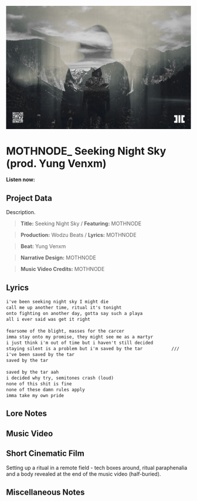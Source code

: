![](cover-theme.png)

# MOTHNODE_ Seeking Night Sky (prod. Yung Venxm)

**Listen now:** 

## Project Data

Description.

> **Title:** Seeking Night Sky / **Featuring:** MOTHNODE

> **Production:** Wodzu Beats / **Lyrics:** MOTHNODE

> **Beat:** Yung Venxm

> **Narrative Design:** MOTHNODE

> **Music Video Credits:** MOTHNODE


## Lyrics

```
i've been seeking night sky I might die 
call me up another time, ritual it's tonight 
onto fighting on another day, gotta say such a playa
all i ever said was get it right

fearsome of the blight, masses for the carcer
imma stay onto my promise, they might see me as a martyr
i just think i'm out of time but i haven't still decided
staying silent is a problem but i'm saved by the tar           /// i've been saved by the tar
saved by the tar

saved by the tar aah
i decided why try, semitones crash (loud)
none of this shit is fine
none of these damn rules apply
imma take my own pride

```

## Lore Notes

## Music Video

## Short Cinematic Film

Setting up a ritual in a remote field - tech boxes around, ritual paraphenalia and a body revealed at the end of the music video (half-buried).

## Miscellaneous Notes

